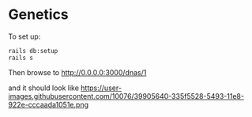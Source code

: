 # Genetics

To set up:

```
rails db:setup
rails s
```

Then browse to http://0.0.0.0:3000/dnas/1

and it should look like https://user-images.githubusercontent.com/10076/39905640-335f5528-5493-11e8-922e-cccaada1051e.png
